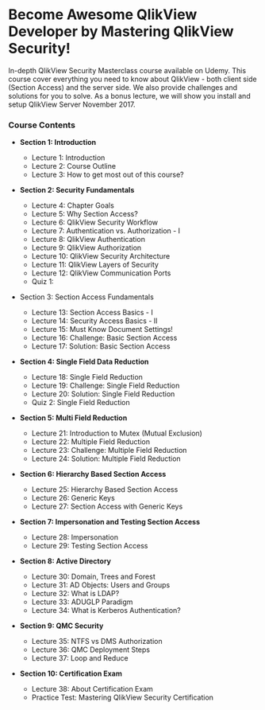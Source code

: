# Become Awesome QlikView Developer by Mastering QlikView Security!

In-depth QlikView Security Masterclass course available on Udemy. This course cover everything you need to know about QlikView - both client side (Section Access) and the server side. We also provide challenges and solutions for you to solve. As a bonus lecture, we will show you install and setup QlikView Server November 2017.

### Course Contents

* **Section 1: Introduction**
  * Lecture 1: Introduction
  * Lecture 2: Course Outline
  * Lecture 3: How to get most out of this course?
  
* **Section 2: Security Fundamentals**
  * Lecture 4: Chapter Goals
  * Lecture 5: Why Section Access?
  * Lecture 6: QlikView Security Workflow
  * Lecture 7: Authentication vs. Authorization - I
  * Lecture 8: QlikView Authentication
  * Lecture 9: QlikView Authorization
  * Lecture 10: QlikView Security Architecture
  * Lecture 11: QlikView Layers of Security
  * Lecture 12: QlikView Communication Ports
  * Quiz 1:


* Section 3: Section Access Fundamentals
  * Lecture 13: Section Access Basics - I
  * Lecture 14: Security Access Basics - II
  * Lecture 15: Must Know Document Settings!
  * Lecture 16: Challenge: Basic Section Access
  * Lecture 17: Solution: Basic Section Access


* **Section 4: Single Field Data Reduction**
  * Lecture 18: Single Field Reduction
  * Lecture 19: Challenge: Single Field Reduction
  * Lecture 20: Solution: Single Field Reduction
  * Quiz 2: Single Field Reduction


* **Section 5: Multi Field Reduction**
  * Lecture 21: Introduction to Mutex (Mutual Exclusion)
  * Lecture 22: Multiple Field Reduction
  * Lecture 23: Challenge: Multiple Field Reduction
  * Lecture 24: Solution: Multiple Field Reduction


* **Section 6: Hierarchy Based Section Access**
  * Lecture 25: Hierarchy Based Section Access
  * Lecture 26: Generic Keys
  * Lecture 27: Section Access with Generic Keys


* **Section 7: Impersonation and Testing Section Access**
  * Lecture 28: Impersonation
  * Lecture 29: Testing Section Access


* **Section 8: Active Directory**
  * Lecture 30: Domain, Trees and Forest
  * Lecture 31: AD Objects: Users and Groups
  * Lecture 32: What is LDAP?
  * Lecture 33: ADUGLP Paradigm
  * Lecture 34: What is Kerberos Authentication?


* **Section 9: QMC Security**
  * Lecture 35: NTFS vs DMS Authorization
  * Lecture 36: QMC Deployment Steps
  * Lecture 37: Loop and Reduce
 
* **Section 10: Certification Exam**
  * Lecture 38: About Certification Exam
  * Practice Test: Mastering QlikView Security Certification

